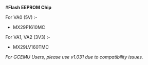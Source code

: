 #**Flash EEPROM Chip**

For VA0 (5V) :-
- MX29F1610MC 

For VA1, VA2 (3V3) :-
- MX29LV160TMC

_For GCEMU Users, please use v1.031 due to compatibility issues._
